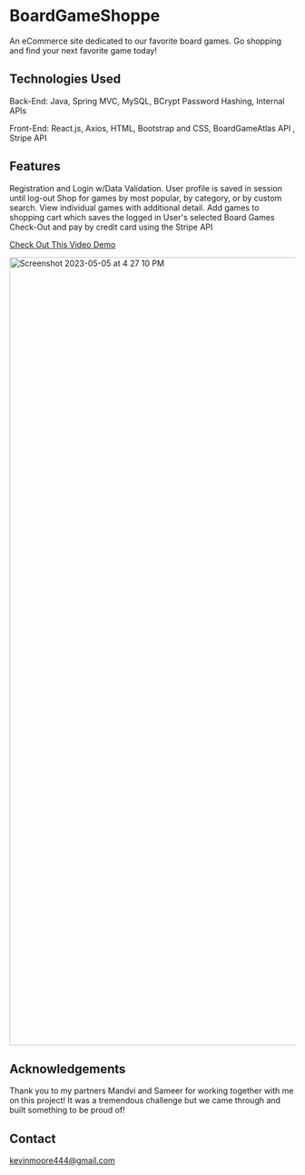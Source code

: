 # BoardGameShoppe
An eCommerce site dedicated to our favorite board games. Go shopping and find your next favorite game today!


## Technologies Used
Back-End:
Java, Spring MVC, MySQL, BCrypt Password Hashing, Internal APIs

Front-End:
React.js, Axios, HTML, Bootstrap and CSS, BoardGameAtlas API , Stripe API


## Features
Registration and Login w/Data Validation. User profile is saved in session until log-out
Shop for games by most popular, by category, or by custom search. View individual games with additional detail. 
Add games to shopping cart which saves the logged in User's selected Board Games
Check-Out and pay by credit card using the Stripe API

<a href=https://youtu.be/-zSBOuhin_o>Check Out This Video Demo</a>

<img width="1390" alt="Screenshot 2023-05-05 at 4 27 10 PM" src="https://user-images.githubusercontent.com/116651957/236584673-e6d807ff-6ba6-426b-b9de-ea1339c50124.png">


## Acknowledgements
Thank you to my partners Mandvi and Sameer for working together with me on this project! It was a tremendous challenge but we came through and built something to be proud of!

## Contact
kevinmoore444@gmail.com


